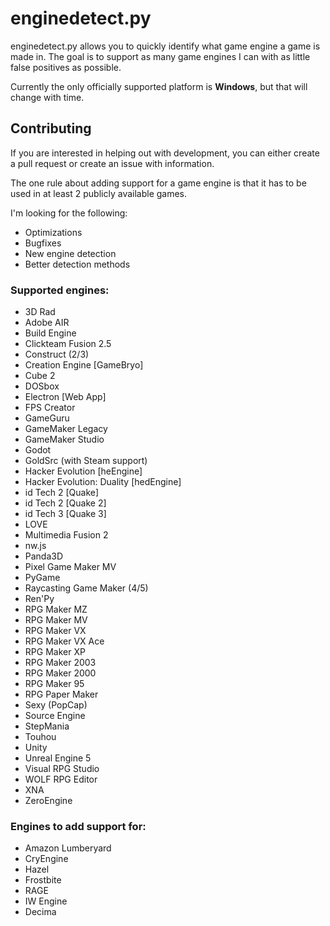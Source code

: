 # enginedetect.py

enginedetect.py allows you to quickly identify what game engine a game is made in. The goal is to support as many game engines I can with as little false positives as possible.

Currently the only officially supported platform is **Windows**, but that will change with time.

## Contributing

If you are interested in helping out with development, you can either create a pull request or create an issue with information.

The one rule about adding support for a game engine is that it has to be used in at least 2 publicly available games.

I'm looking for the following:

- Optimizations
- Bugfixes
- New engine detection
- Better detection methods

### Supported engines:

- 3D Rad
- Adobe AIR
- Build Engine
- Clickteam Fusion 2.5
- Construct (2/3)
- Creation Engine [GameBryo]
- Cube 2
- DOSbox
- Electron [Web App]
- FPS Creator
- GameGuru
- GameMaker Legacy
- GameMaker Studio
- Godot
- GoldSrc (with Steam support)
- Hacker Evolution [heEngine]
- Hacker Evolution: Duality [hedEngine]
- id Tech 2 [Quake]
- id Tech 2 [Quake 2]
- id Tech 3 [Quake 3]
- LOVE
- Multimedia Fusion 2
- nw.js
- Panda3D
- Pixel Game Maker MV
- PyGame
- Raycasting Game Maker (4/5)
- Ren'Py
- RPG Maker MZ
- RPG Maker MV
- RPG Maker VX
- RPG Maker VX Ace
- RPG Maker XP
- RPG Maker 2003
- RPG Maker 2000
- RPG Maker 95
- RPG Paper Maker
- Sexy (PopCap)
- Source Engine
- StepMania
- Touhou
- Unity
- Unreal Engine 5
- Visual RPG Studio
- WOLF RPG Editor
- XNA
- ZeroEngine

### Engines to add support for:

- Amazon Lumberyard
- CryEngine
- Hazel
- Frostbite
- RAGE
- IW Engine
- Decima

